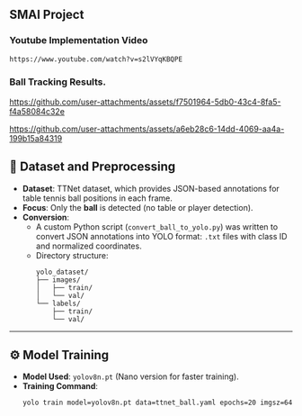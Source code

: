 ## SMAI Project

### Youtube Implementation Video

```bash
https://www.youtube.com/watch?v=s2lVYqKBQPE
```

### Ball Tracking Results.

https://github.com/user-attachments/assets/f7501964-5db0-43c4-8fa5-f4a58084c32e

https://github.com/user-attachments/assets/a6eb28c6-14dd-4069-aa4a-199b15a84319



## 📁 Dataset and Preprocessing

- **Dataset**: TTNet dataset, which provides JSON-based annotations for table tennis ball positions in each frame.
- **Focus**: Only the **ball** is detected (no table or player detection).
- **Conversion**:
  - A custom Python script (`convert_ball_to_yolo.py`) was written to convert JSON annotations into YOLO format: `.txt` files with class ID and normalized coordinates.
  - Directory structure:
    ```
    yolo_dataset/
    ├── images/
    │   ├── train/
    │   └── val/
    └── labels/
        ├── train/
        └── val/
    ```

---

## ⚙️ Model Training

- **Model Used**: `yolov8n.pt` (Nano version for faster training).
- **Training Command**:
  ```bash
  yolo train model=yolov8n.pt data=ttnet_ball.yaml epochs=20 imgsz=640 batch=16 project=TTBallProject name=ball_yolo_model
